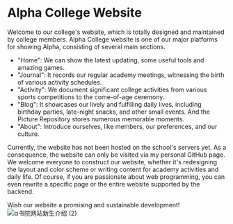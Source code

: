 # Alpha College Website
Welcome to our college's website, which is totally designed and maintained by college members. Alpha College website is one of our major platforms for showing Alpha, consisting of several main sections.
- "Home": We can show the latest updating, some useful tools and amazing games.
- "Journal": It records our regular academy meetings, witnessing the birth of various activity schedules.
- "Activity": We document significant college activities from various sports competitions to the come-of-age ceremony.
- "Blog": It showcases our lively and fulfilling daily lives, including birthday parties, late-night snacks, and other small events. And the Picture Repository stores numerous memorable moments.
- "About": Introduce ourselves, like members, our preferences, and our culture.
  
Currently, the website has not been hosted on the school's servers yet. As a consequence, the website can only be visited via my personal GitHub page. We welcome everyone to construct our website, whether it's redesigning the layout and color scheme or writing content for academy activities and daily life. Of course, if you are passionate about web programming, you can even rewrite a specific page or the entire website supported by the backend.

 Wish our website a promising and sustainable development!
![α书院网站新生介绍 (2)](https://github.com/Tesla-SHT/Alpha_College/assets/109467147/24ac56c1-79a9-4962-9399-c2922279171b)

